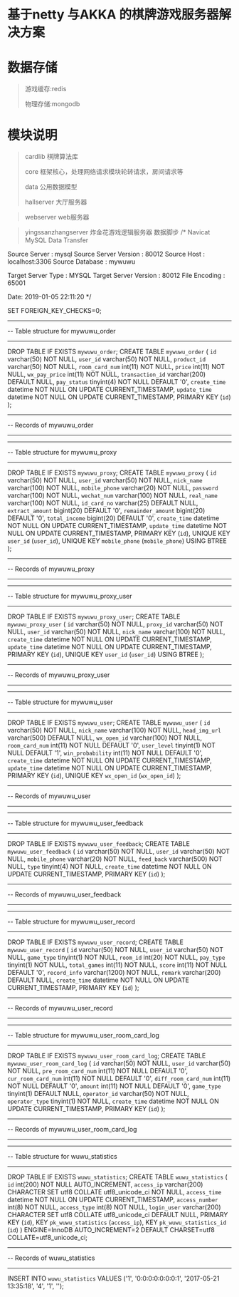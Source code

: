 # 基于netty 与AKKA 的棋牌游戏服务器解决方案

# 数据存储

> 游戏缓存:redis
>
> 物理存储:mongodb

# 模块说明

> cardlib 棋牌算法库
>
> core 框架核心，处理网络请求模块轮转请求，房间请求等
>
> data 公用数据模型
>
> hallserver 大厅服务器

> webserver web服务器

> yingssanzhangserver 炸金花游戏逻辑服务器
> 数据脚步 
/*
Navicat MySQL Data Transfer

Source Server         : mysql
Source Server Version : 80012
Source Host           : localhost:3306
Source Database       : mywuwu

Target Server Type    : MYSQL
Target Server Version : 80012
File Encoding         : 65001

Date: 2019-01-05 22:11:20
*/

SET FOREIGN_KEY_CHECKS=0;

-- ----------------------------
-- Table structure for mywuwu_order
-- ----------------------------
DROP TABLE IF EXISTS `mywuwu_order`;
CREATE TABLE `mywuwu_order` (
  `id` varchar(50) NOT NULL,
  `user_id` varchar(50) NOT NULL,
  `product_id` varchar(50) NOT NULL,
  `room_card_num` int(11) NOT NULL,
  `price` int(11) NOT NULL,
  `wx_pay_price` int(11) NOT NULL,
  `transaction_id` varchar(200) DEFAULT NULL,
  `pay_status` tinyint(4) NOT NULL DEFAULT '0',
  `create_time` datetime NOT NULL ON UPDATE CURRENT_TIMESTAMP,
  `update_time` datetime NOT NULL ON UPDATE CURRENT_TIMESTAMP,
  PRIMARY KEY (`id`)
);
-- ----------------------------
-- Records of mywuwu_order
-- ----------------------------

-- ----------------------------
-- Table structure for mywuwu_proxy
-- ----------------------------
DROP TABLE IF EXISTS `mywuwu_proxy`;
CREATE TABLE `mywuwu_proxy` (
  `id` varchar(50) NOT NULL,
  `user_id` varchar(50) NOT NULL,
  `nick_name` varchar(100) NOT NULL,
  `mobile_phone` varchar(20) NOT NULL,
  `password` varchar(100) NOT NULL,
  `wechat_num` varchar(100) NOT NULL,
  `real_name` varchar(100) NOT NULL,
  `id_card_no` varchar(25) DEFAULT NULL,
  `extract_amount` bigint(20) DEFAULT '0',
  `remainder_amount` bigint(20) DEFAULT '0',
  `total_income` bigint(20) DEFAULT '0',
  `create_time` datetime NOT NULL ON UPDATE CURRENT_TIMESTAMP,
  `update_time` datetime NOT NULL ON UPDATE CURRENT_TIMESTAMP,
  PRIMARY KEY (`id`),
  UNIQUE KEY `user_id` (`user_id`),
  UNIQUE KEY `mobile_phone` (`mobile_phone`) USING BTREE
);

-- ----------------------------
-- Records of mywuwu_proxy
-- ----------------------------

-- ----------------------------
-- Table structure for mywuwu_proxy_user
-- ----------------------------
DROP TABLE IF EXISTS `mywuwu_proxy_user`;
CREATE TABLE `mywuwu_proxy_user` (
  `id` varchar(50) NOT NULL,
  `proxy_id` varchar(50) NOT NULL,
  `user_id` varchar(50) NOT NULL,
  `nick_name` varchar(100) NOT NULL,
  `create_time` datetime NOT NULL ON UPDATE CURRENT_TIMESTAMP,
  `update_time` datetime NOT NULL ON UPDATE CURRENT_TIMESTAMP,
  PRIMARY KEY (`id`),
  UNIQUE KEY `user_id` (`user_id`) USING BTREE
);

-- ----------------------------
-- Records of mywuwu_proxy_user
-- ----------------------------

-- ----------------------------
-- Table structure for mywuwu_user
-- ----------------------------
DROP TABLE IF EXISTS `mywuwu_user`;
CREATE TABLE `mywuwu_user` (
  `id` varchar(50) NOT NULL,
  `nick_name` varchar(100) NOT NULL,
  `head_img_url` varchar(500) DEFAULT NULL,
  `wx_open_id` varchar(100) NOT NULL,
  `room_card_num` int(11) NOT NULL DEFAULT '0',
  `user_level` tinyint(1) NOT NULL DEFAULT '1',
  `win_probability` int(11) NOT NULL DEFAULT '0',
  `create_time` datetime NOT NULL ON UPDATE CURRENT_TIMESTAMP,
  `update_time` datetime NOT NULL ON UPDATE CURRENT_TIMESTAMP,
  PRIMARY KEY (`id`),
  UNIQUE KEY `wx_open_id` (`wx_open_id`)
);

-- ----------------------------
-- Records of mywuwu_user
-- ----------------------------

-- ----------------------------
-- Table structure for mywuwu_user_feedback
-- ----------------------------
DROP TABLE IF EXISTS `mywuwu_user_feedback`;
CREATE TABLE `mywuwu_user_feedback` (
  `id` varchar(50) NOT NULL,
  `user_id` varchar(50) NOT NULL,
  `mobile_phone` varchar(20) NOT NULL,
  `feed_back` varchar(500) NOT NULL,
  `type` tinyint(4) NOT NULL,
  `create_time` datetime NOT NULL ON UPDATE CURRENT_TIMESTAMP,
  PRIMARY KEY (`id`)
);

-- ----------------------------
-- Records of mywuwu_user_feedback
-- ----------------------------

-- ----------------------------
-- Table structure for mywuwu_user_record
-- ----------------------------
DROP TABLE IF EXISTS `mywuwu_user_record`;
CREATE TABLE `mywuwu_user_record` (
  `id` varchar(50) NOT NULL,
  `user_id` varchar(50) NOT NULL,
  `game_type` tinyint(1) NOT NULL,
  `room_id` int(20) NOT NULL,
  `pay_type` tinyint(1) NOT NULL,
  `total_games` int(11) NOT NULL,
  `score` int(11) NOT NULL DEFAULT '0',
  `record_info` varchar(1200) NOT NULL,
  `remark` varchar(200) DEFAULT NULL,
  `create_time` datetime NOT NULL ON UPDATE CURRENT_TIMESTAMP,
  PRIMARY KEY (`id`)
);

-- ----------------------------
-- Records of mywuwu_user_record
-- ----------------------------

-- ----------------------------
-- Table structure for mywuwu_user_room_card_log
-- ----------------------------
DROP TABLE IF EXISTS `mywuwu_user_room_card_log`;
CREATE TABLE `mywuwu_user_room_card_log` (
  `id` varchar(50) NOT NULL,
  `user_id` varchar(50) NOT NULL,
  `pre_room_card_num` int(11) NOT NULL DEFAULT '0',
  `cur_room_card_num` int(11) NOT NULL DEFAULT '0',
  `diff_room_card_num` int(11) NOT NULL DEFAULT '0',
  `amount` int(11) NOT NULL DEFAULT '0',
  `game_type` tinyint(1) DEFAULT NULL,
  `operator_id` varchar(50) NOT NULL,
  `operator_type` tinyint(1) NOT NULL,
  `create_time` datetime NOT NULL ON UPDATE CURRENT_TIMESTAMP,
  PRIMARY KEY (`id`)
);

-- ----------------------------
-- Records of mywuwu_user_room_card_log
-- ----------------------------

-- ----------------------------
-- Table structure for wuwu_statistics
-- ----------------------------
DROP TABLE IF EXISTS `wuwu_statistics`;
CREATE TABLE `wuwu_statistics` (
  `id` int(200) NOT NULL AUTO_INCREMENT,
  `access_ip` varchar(200) CHARACTER SET utf8 COLLATE utf8_unicode_ci NOT NULL,
  `access_time` datetime NOT NULL ON UPDATE CURRENT_TIMESTAMP,
  `access_number` int(8) NOT NULL,
  `access_type` int(8) NOT NULL,
  `login_user` varchar(200) CHARACTER SET utf8 COLLATE utf8_unicode_ci DEFAULT NULL,
  PRIMARY KEY (`id`),
  KEY `pk_wuwu_statistics` (`access_ip`),
  KEY `pk_wuwu_statistics_id` (`id`)
) ENGINE=InnoDB AUTO_INCREMENT=2 DEFAULT CHARSET=utf8 COLLATE=utf8_unicode_ci;

-- ----------------------------
-- Records of wuwu_statistics
-- ----------------------------
INSERT INTO `wuwu_statistics` VALUES ('1', '0:0:0:0:0:0:0:1', '2017-05-21 13:35:18', '4', '1', '');




